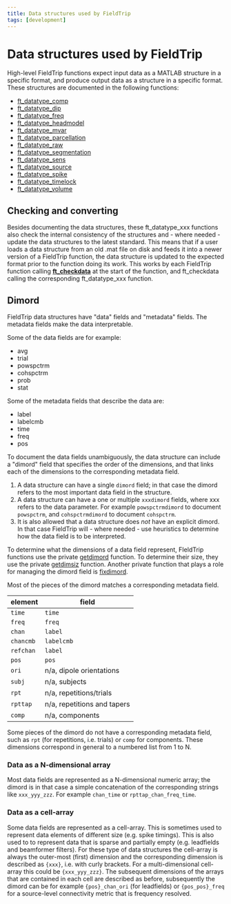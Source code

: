 ```yaml
---
title: Data structures used by FieldTrip
tags: [development]
---
```


# Data structures used by FieldTrip

High-level FieldTrip functions expect input data as a MATLAB structure in a specific format, and produce output data as a structure in a specific format. These structures are documented in the following functions:

- [ft_datatype_comp](/reference/ft_datatype_comp)
- [ft_datatype_dip](/reference/ft_datatype_dip)
- [ft_datatype_freq](/reference/ft_datatype_freq)
- [ft_datatype_headmodel](/reference/ft_datatype_headmodel)
- [ft_datatype_mvar](/reference/ft_datatype_mvar)
- [ft_datatype_parcellation](/reference/ft_datatype_parcellation)
- [ft_datatype_raw](/reference/ft_datatype_raw)
- [ft_datatype_segmentation](/reference/ft_datatype_segmentation)
- [ft_datatype_sens](/reference/ft_datatype_sens)
- [ft_datatype_source](/reference/ft_datatype_source)
- [ft_datatype_spike](/reference/ft_datatype_spike)
- [ft_datatype_timelock](/reference/ft_datatype_timelock)
- [ft_datatype_volume](/reference/ft_datatype_volume)

## Checking and converting

Besides documenting the data structures, these ft_datatype_xxx functions also check the internal consistency of the structures and - where needed - update the data structures to the latest standard. This means that if a user loads a data structure from an old .mat file on disk and feeds it into a newer version of a FieldTrip function, the data structure is updated to the expected format prior to the function doing its work. This works by each FieldTrip function calling **[ft_checkdata](/reference/ft_checkdata)** at the start of the function, and ft_checkdata calling the corresponding ft_datatype_xxx function.

## Dimord

FieldTrip data structures have "data" fields and "metadata" fields. The metadata fields make the data interpretable.

Some of the data fields are for example:

- avg
- trial
- powspctrm
- cohspctrm
- prob
- stat

Some of the metadata fields that describe the data are:

- label
- labelcmb
- time
- freq
- pos

To document the data fields unambiguously, the data structure can include  a "dimord" field that specifies the order of the dimensions, and that links each of the dimensions to the corresponding metadata field.

1. A data structure can have a single `dimord` field; in that case the dimord refers to the most important data field in the structure.
2. A data structure can have a one or multiple `xxxdimord` fields, where xxx refers to the data parameter. For example `powspctrmdimord` to document `powspctrm`, and `cohspctrmdimord` to document `cohspctrm`.
3. It is also allowed that a data structure does _not_ have an explicit dimord. In that case FieldTrip will - where needed - use heuristics to determine how the data field is to be interpreted.

To determine what the dimensions of a data field represent, FIeldTrip functions use the private [getdimord](https://github.com/fieldtrip/fieldtrip/blob/master/private/getdimord.m) function. To determine their size, they use the private [getdimsiz](https://github.com/fieldtrip/fieldtrip/blob/master/private/getdimsiz.m) function. Another private function that plays a role for managing the dimord field is [fixdimord](https://github.com/fieldtrip/fieldtrip/blob/master/private/fixdimord.m).

Most of the pieces of the dimord matches a corresponding metadata field.

| element   | field                       |
| --------- | --------------------------- |
| `time`    | `time`                      |
| `freq`    | `freq`                      |
| `chan`    | `label`                     |
| `chancmb` | `labelcmb`                  |
| `refchan` | `label`                     |
| `pos`     | `pos`                       |
| `ori`     | n/a, dipole orientations    |
| `subj`    | n/a, subjects               |
| `rpt`     | n/a, repetitions/trials     |
| `rpttap`  | n/a, repetitions and tapers |
| `comp`    | n/a, components             |

Some pieces of the dimord do not have a corresponding metadata field, such as `rpt` (for repetitions, i.e. trials) or `comp` for components. These dimensions correspond in general to a numbered list from 1 to N.

### Data as a N-dimensional array

Most data fields are represented as a N-dimensional numeric array; the dimord is in that case a simple concatenation of the corresponding strings like `xxx_yyy_zzz`. For example `chan_time` or `rpttap_chan_freq_time`.

### Data as a cell-array

Some data fields are represented as a cell-array. This is sometimes used to represent data elements of different size (e.g. spike timings). This is also used to to represent data that is sparse and partially empty (e.g. leadfields and beamformer filters). For these type of data structures the cell-array is always the outer-most (first) dimension and the corresponding dimension is described as `{xxx}`, i.e. with curly brackets. For a multi-dimensional cell-array this could be `{xxx_yyy_zzz}`. The subsequent dimensions of the arrays that are contained in each cell are described as before, subsequently the dimord can be for example `{pos}_chan_ori` (for leadfields) or `{pos_pos}_freq` for a source-level connectivity metric that is frequency resolved.
